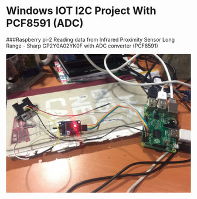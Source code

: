 # Windows IOT I2C Project With PCF8591 (ADC)

###Raspberry pi-2
 Reading data from Infrared Proximity Sensor Long Range - Sharp GP2Y0A02YK0F with ADC converter (PCF8591) 


![Alt text](/IMG_9353.JPG?raw=true "")

